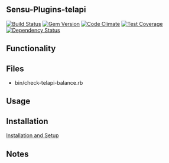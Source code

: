 ## Sensu-Plugins-telapi

[![Build Status](https://travis-ci.org/sensu-plugins/sensu-plugins-telapi.svg?branch=master)](https://travis-ci.org/sensu-plugins/sensu-plugins-telapi)
[![Gem Version](https://badge.fury.io/rb/sensu-plugins-telapi.svg)](http://badge.fury.io/rb/sensu-plugins-telapi)
[![Code Climate](https://codeclimate.com/github/sensu-plugins/sensu-plugins-telapi/badges/gpa.svg)](https://codeclimate.com/github/sensu-plugins/sensu-plugins-telapi)
[![Test Coverage](https://codeclimate.com/github/sensu-plugins/sensu-plugins-telapi/badges/coverage.svg)](https://codeclimate.com/github/sensu-plugins/sensu-plugins-telapi)
[![Dependency Status](https://gemnasium.com/sensu-plugins/sensu-plugins-telapi.svg)](https://gemnasium.com/sensu-plugins/sensu-plugins-telapi)

## Functionality

## Files
 * bin/check-telapi-balance.rb

## Usage

## Installation

[Installation and Setup](http://sensu-plugins.io/docs/installation_instructions.html)

## Notes
